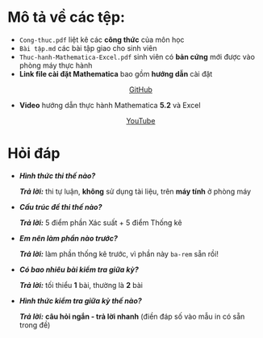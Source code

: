 # Mô tả về các tệp:
* `Cong-thuc.pdf` liệt kê các <b>công thức</b> của môn học
* `Bài tập.md` các bài tập giao cho sinh viên
* `Thuc-hanh-Mathematica-Excel.pdf` sinh viên có <b>bản cứng</b> mới được vào phòng máy thực hành
* <b>Link file cài đặt Mathematica</b> bao gồm <b>hướng dẫn</b> cài đặt
     <p align="center">
          <a href="https://nuceedu-my.sharepoint.com/:u:/g/personal/thinhnd_huce_edu_vn/ETNB4kBp6ZBCvD658pIzLIIBeA7AUoozkl83dioTa16vnA">GitHub</a>
     </p>
* <b>Video</b> hướng dẫn thực hành Mathematica <b>5.2</b> và Excel
     <p align="center">
          <a href="https://www.youtube.com/watch?v=-f7oyw9mgak&list=PLgFze5QynAFNR3aFNlxb_P4UZiveYddN9&ab_channel=Th%E1%BB%8BnhN.%C4%90.">
          YouTube
          </a>
     </p>

# Hỏi đáp
* <b><i>Hình thức thi thế nào?</i></b>

     <b><i>Trả lời:</i></b> thi tự luận, <b>không</b> sử dụng tài liệu, trên <b>máy tính</b> ở phòng máy
     
* <b><i>Cấu trúc đề thi thế nào?</i></b>

     <b><i>Trả lời:</i></b> 5 điểm phần Xác suất + 5 điểm Thống kê
* <b><i>Em nên làm phần nào trước?</i></b>

     <b><i>Trả lời:</i></b> làm phần thống kê trước, vì phần này `ba-rem` sẵn rồi!

* <b><i>Có bao nhiêu bài kiểm tra giữa kỳ?</i></b>

     <b><i>Trả lời:</i></b> tối thiểu <b>1</b> bài, thường là <b>2</b> bài

* <b><i>Hình thức kiểm tra giữa kỳ thế nào?</i></b>

     <b><i>Trả lời:</i></b> <b>câu hỏi ngắn - trả lời nhanh</b> (điền đáp số vào mẫu in có sẵn trong đề)


      
